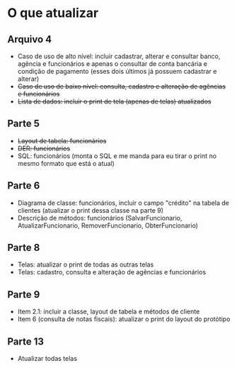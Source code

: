 # O que atualizar

## Arquivo 4
- Caso de uso de alto nível: incluir cadastrar, alterar e consultar banco, agência e funcionários e apenas o consultar de conta bancária e condição de pagamento (esses dois últimos já possuem cadastrar e alterar)
- ~~Caso de uso de baixo nível: consulta, cadastro e alteração de agências e funcionários~~
- ~~Lista de dados: incluir o print de tela (apenas de telas) atualizados~~

## Parte 5
- ~~Layout de tabela: funcionários~~
- ~~DER: funcionários~~
- SQL: funcionários (monta o SQL e me manda para eu tirar o print no mesmo formato que está o atual)

## Parte 6
- Diagrama de classe: funcionários, incluir o campo "crédito" na tabela de clientes (atualizar o print dessa classe na parte 9)
- Descrição de métodos: funcionários (SalvarFuncionario, AtualizarFuncionario, RemoverFuncionario, ObterFuncionario)

## Parte 8
- Telas: atualizar o print de todas as outras telas
- Telas: cadastro, consulta e alteração de agências e funcionários

## Parte 9
- Item 2.1: incluir a classe, layout de tabela e métodos de cliente
- Item 6 (consulta de notas fiscais): atualizar o print do layout do protótipo

## Parte 13
- Atualizar todas telas
